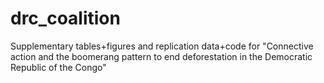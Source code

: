 # drc_coalition
Supplementary tables+figures and replication data+code for "Connective  action and the boomerang pattern to end deforestation in the Democratic Republic of the Congo"
